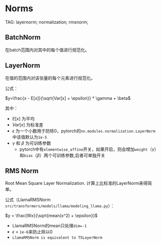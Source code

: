 Norms
=====

TAG: layernorm; normalization; rmsnorm;

## BatchNorm

在batch范围内对其中的每个值进行规范化。

## LayerNorm

在值的范围内对该张量的每个元素进行规范化。

公式：

$y=\frac{x - E[x]}{\sqrt{Var[x] + \epsilon}} * \gamma + \beta$

其中：

* $E[x]$ 为平均
* $Var[x]$ 为标准差
* $\epsilon$ 为一个小数用于防除0，pytorch的`nn.modules.normalization.LayerNorm`中该值默认为`1e-5`
* $\gamma$ 和 $\beta$ 为可训练参数
  * pytorch中有`elementwise_affine`开关，如果开启，则会增加`weight`（$\gamma$）和`bias`（$\beta$）两个可训练参数,后者可单独开关

## RMS Norm

Root Mean Square Layer Normalization. 计算上比标准的LayerNorm来得简单。

公式（LlamaRMSNorm `src/transformers/models/llama/modeling_llama.py`）：

$y = \frac{Wx}{\sqrt{mean(x^2) + \epsilon}}$

* LlamaRMSNorm的mean只处理`dim=-1`
* $\epsilon$ = `1e-6`来防止除以0
* `LlamaRMSNorm is equivalent to T5LayerNorm`
